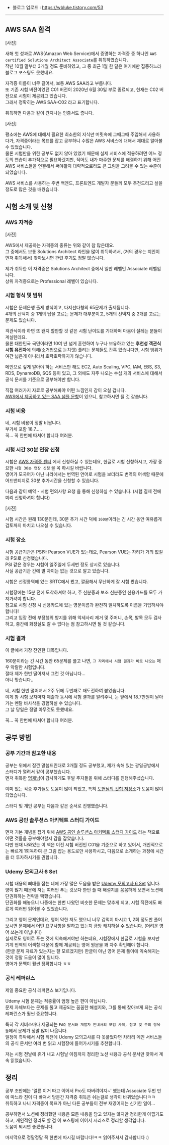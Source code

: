 - 블로그 업로드 : https://wbluke.tistory.com/53

---

## AWS SAA 합격

[사진]  

새해 첫 성과로 AWS(Amazon Web Service)에서 증명하는 자격증 중 하나인 `AWS certified Solutions Architect Associate`를 취득하였습니다.  
작년 10월 말부터 3개월 정도 준비하였고, 그 중 최근 1월 한 달은 여기에만 집중하느라 블로그 포스팅도 못했네요.  

자격증 이름이 너무 길어서, 보통 AWS SAA라고 부릅니다.  
또 기존 시험 버전이었던 C01 버전이 2020년 6월 30일 부로 종료되고, 현재는 C02 버전으로 시험이 제공되고 있습니다.  
그래서 정확히는 AWS SAA-C02 라고 표기합니다.  

취득하면 다음과 같이 간지나는 인증서도 줍니다.  

[사진]  

평소에는 AWS에 대해서 필요한 최소한의 지식만 머릿속에 그때그때 주입해서 사용하다가, 자격증이라는 목표를 잡고 공부하니 수많은 AWS 서비스에 대해서 제대로 알아볼 수 있었습니다.  
물론 시험만을 위한 공부도 없지 않아 있었기 때문에 실제 서비스에 적용하려면 어느 정도의 연습이 추가적으로 필요하겠지만, 적어도 내가 마주한 문제를 해결하기 위해 어떤 AWS 서비스들을 연결해서 써야할지 대략적으로라도 큰 그림을 그려볼 수 있는 수준이 되었습니다.  

AWS 서비스를 사용하는 주변 백엔드, 프론트엔드 개발자 분들께 모두 추천드리고 싶을 정도로 많은 것을 배웠습니다.  

## 시험 소개 및 신청

### AWS 자격증

[사진]  

AWS에서 제공하는 자격증의 종류는 위와 같이 참 많은데요.  
그 중에서도 보통 Solutions Architect 라인을 많이 취득하셔서, (저의 경우는 지인이 먼저 취득해서) 찾아보시면 관련 후기도 정말 많습니다.  

제가 취득한 이 자격증은 Solutions Architect 중에서 일반 레벨인 Associate 레벨입니다.  
상위 자격증으로는 Professional 레벨이 있습니다.  

### 시험 형식 및 범위

시험은 문제은행 출제 방식이고, 다지선다형의 65문제가 출제됩니다.  
4개의 선택지 중 1개의 답을 고르는 문제가 대부분이고, 5개의 선택지 중 2개를 고르는 문제도 있습니다.  

객관식이라 하면 또 왠지 할만할 것 같은 시험 난이도를 기대하며 마음이 설레는 분들이 계실텐데요.  
물론 대한민국 국민이라면 10여 년 넘게 훈련하여 누구나 보유하고 있는 **후천성 객관식 시험 유전자**에 의해(소거법으로 눈치껏) 풀리는 문제들도 간혹 있습니다만, 시험 범위가 여간 넓은게 아니라서 호락호락하지가 않습니다.  

메인으로 깊게 알아야 하는 서비스만 해도 EC2, Auto Scaling, VPC, IAM, EBS, S3, RDS, DynamoDB, SQS 등이 있고, 그 외에도 자주 나오는 수십 개의 서비스에 대해서 공식 문서를 기준으로 공부해야만 합니다.  

직접 여러가지 자료로 공부해봐야 어떤 느낌인지 감이 오실 겁니다.  
[AWS에서 제공하고 있는 SAA 샘플 문항](https://d1.awsstatic.com/ko_KR/training-and-certification/docs-sa-assoc/AWS-Certified-Solutions-Architect-Associate_Sample-Questions.pdf)이 있으니, 참고하시면 될 것 같습니다.  

### 시험 비용

네, 시험 비용이 정말 비쌉니다.  
부가세 포함 18.7.....  
꼭... 꼭 한번에 따셔야 합니다 여러분.  

### 시험 시간 30분 연장 신청

시험은 [AWS 자격증 센터](https://www.aws.training/certification) 에서 신청하실 수 있는데요, 한글로 시험 신청하시고, 가장 중요한 `시험 30분 연장 신청` 을 꼭 하시길 바랍니다.  
영어가 모국어가 아닌 나라에서는 번역된 언어로 시험을 보더라도 번역의 어색함 때문에 어드밴티지로 30분 추가시간을 신청할 수 있습니다.  

다음과 같이 예약 - 시험 편의사항 요청 을 통해 신청하실 수 있습니다. (시험 결제 전에 미리 신청하셔야 합니다)  

[사진]  

시험 시간은 원래 130분인데, 30분 추가 시간 덕에 `160분`이라는 긴 시간 동안 여유롭게 검토까지 마치고 나오실 수 있습니다.  

### 시험 장소

시험 공급기관은 PSI와 Pearson VUE가 있는데요, Pearson VUE는 자리가 거의 없길래 PSI로 신청했습니다.  
PSI 같은 경우는 시험이 일주일에 두세번 정도 상시로 있습니다.  
사실 공급기관 간에 별 차이는 없는 것으로 알고 있습니다.  

시험은 선정릉역에 있는 SRTC에서 봤고, 깔끔해서 무난하게 잘 시험 봤습니다.  

시험장에는 15분 전에 도착하셔야 하고, 주 신분증과 보조 신분증인 신용카드를 모두 가져가셔야 합니다.  
참고로 시험 신청 시 신용카드에 있는 영문이름과 완전히 일치하도록 이름을 기입하셔야 합니다!  
그리고 입장 전에 부정행위 방지를 위해 악세사리 제거 및 주머니, 손목, 발목 모두 검사하고, 중간에 화장실도 갈 수 없다는 점 참고하시면 될 것 같습니다.  

### 시험 결과

이 글에서 가장 잔인한 대목입니다.  

160분이라는 긴 시간 동안 65문제를 풀고 나면, `그 자리에서 시험 결과가 바로 나오는` 매우 악랄한 시험입니다.  
절대 제가 한번 떨어져서 그런 것 아닙니다...  
아니 맞습니다..  

네, 시험 한번 떨어져서 2주 뒤에 두번째로 재도전하여 붙었습니다.  
이게 참 시험 보자마자 제출과 동시에 시험 결과를 알려주니, 눈 앞에서 18.7만원이 날아가는 멘탈 바사삭을 경험하실 수 있습니다.  
그 날 당일은 정말 아무것도 못했네요.  

꼭... 꼭 한번에 따셔야 합니다 여러분.  

## 공부 방법

### 공부 기간과 참고한 내용

공부는 위에서 잠깐 말씀드린대로 3개월 정도 공부했고, 제가 속해 있는 광일공방에서 스터디가 열려서 같이 공부했습니다.  
먼저 취득한 [명재님](https://myeongjae.kim/blog/2020/09/20/aws-saa-c02-certification-acquired)이 감사하게도 후발 주자들을 위해 스터디를 진행해주셨습니다.  

이미 있는 각종 후기들도 도움이 많이 되었고, 특히 [도현님의 깃헙 저장소](https://github.com/serithemage/AWSCertifiedSolutionsArchitectUnofficialStudyGuide)가 도움이 많이 되었습니다.  

스터디 및 개인 공부는 다음과 같은 순서로 진행했습니다.  

### AWS 공인 솔루션스 아키텍트 스터디 가이드

먼저 기본 개념을 잡기 위해 [AWS 공인 솔루션스 아키텍트 스터디 가이드](https://kyobobook.co.kr/product/detailViewKor.laf?mallGb=KOR&ejkGb=KOR&barcode=9791161754116&orderClick=LA6) 라는 책으로 어떤 것들을 공부해야할지 감을 잡았습니다.  
다만 현재 나와있는 이 책은 이전 시험 버전인 C01을 기준으로 하고 있어서, 개인적으로는 빠르게 1회독하여 큰 그림 잡는 용도로만 사용하시고, 다음으로 소개하는 과정에 시간을 더 투자하시기를 권합니다.  

### Udemy 모의고사 6 Set

시험 내용의 뼈대를 잡는 데에 가장 많은 도움을 받은 [Udemy 모의고사 6 Set](https://www.udemy.com/course/aws-certified-solutions-architect-associate-amazon-practice-exams-saa-c02/) 입니다.  
양이 많기 때문에 저는 여러번 푸는 것보다 한번 풀 때 해설지를 꼼꼼하게 보면서 노션에 단권화하는 전략을 택했습니다.  
단권화를 해놓으니 나중에는 한번 나왔던 비슷한 문제는 맞추게 되고, 시험 직전에도 빠르게 여러번 읽어볼 수 있었습니다.  

그리고 영어 문제인데요, 영어 약한 저도 했으니 너무 겁먹지 마시고 1, 2회 정도만 풀어보시면 문제에서 어떤 요구사항을 말하고 있는지 금방 캐치하실 수 있습니다. (어려운 영어 쓰는게 아닙니다)  
실제로도 영어로 푸는 것에 익숙해져야만 하는데요, 시험장에서 한글로 시험을 보지만 기계 번역의 어색함 때문에 함께 제공되는 영어 원문을 꽤 자주 확인해야 합니다.  
(한글 문제 자료가 있는지는 잘 모르겠지만) 한글이 아닌 영어 문제 풀이에 익숙해지는 것이 정말 도움이 많이 됩니다.  
영어가 문맥이 훨씬 정확합니다 ㅎㅎ  

### 공식 레퍼런스

제일 중요한 공식 레퍼런스 보기입니다.  

Udemy 시험 문제는 적중률이 엄청 높은 편이 아닙니다.  
문제 자체보다는 문제를 풀고 제공되는 꼼꼼한 해설지와, 그를 통해 찾아보게 되는 공식 레퍼런스가 훨씬 중요합니다.  

특히 각 서비스마다 제공되는 `FAQ 문서와 개발자 안내서의 모범 사례, 참고 및 주의 항목들`에서 문제가 정말 많이 나옵니다.  
일정이 촉박해서 시험 직전에 Udemy 모의고사를 다 못풀었다면 차라리 메인 서비스들의 공식 문서만 여러 번 읽고 시험장에 들어가시기를 추천합니다.  

저는 시험 전날에 휴가 내고 시험날 아침까지 정리한 노션 내용과 공식 문서만 찾아서 계속 읽었습니다.  

## 정리

공부 초반에는 '얼른 이거 따고 이어서 Pro도 따버려야지~' 했는데 Associate 두번 만에 따느라 진이 다 빠져서 당분간 자격증 취득은 쉬는걸로 생각이 바뀌었습니다ㅋㅋ  
취득하고 나니 자격증이 목표가 아닌 다른 공부들이 전부 재밌어지는 신기한 일이...  

공부하면서 노션에 정리했던 내용은 모든 내용을 담고 있지는 않지만 정리한게 아깝기도 하고, 개인적인 정리도 할 겸 이 포스팅에 이어서 시리즈로 정리할 생각입니다.  
도움이 되시면 좋겠습니다.  

마지막으로 정말정말 꼭 한번에 따시길 바랍니다!ㅋㅋ 읽어주셔서 감사합니다 :)
